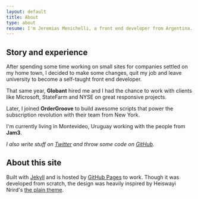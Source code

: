 ```yaml
---
layout: default
title: About
type: about
resume: I'm Jeremias Menichelli, a front end developer from Argentina. I love building beautiful things for the web, with a big eye on usability and performance.
---
```


## Story and experience

After spending some time working on small sites for companies settled on my home town, I decided to make some changes, quit my job and leave university to become a self-taught front end developer.

That same year, **Globant** hired me and I had the chance to work with clients like Microsoft, StateFarm and NYSE on great responsive projects.

Later, I joined **OrderGroove** to build awesome scripts that power the subscription revolution with their team from New York.

I'm currently living in Montevideo, Uruguay working with the people from **Jam3**.

_I also write stuff on [Twitter][tw] and throw some code on [GitHub][gh]._

## About this site

Built with [Jekyll][1] and is hosted by [GitHub Pages][2] to work. Though it was developed from scratch, the design was heavily inspired by Heiswayi Nrird's [the plain theme][3].

[tw]: https://twitter.com/jeremenichelli
[gh]: https://github.com/jeremenichelli

[1]: https://www.jekyllrb.com
[2]: https://pages.github.com
[3]: https://heiswayi.github.io/the-plain/
